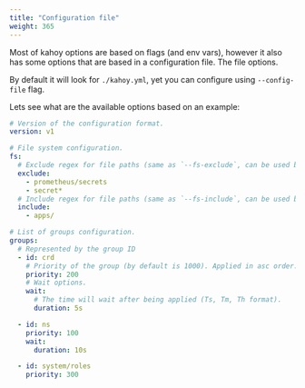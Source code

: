 ```yaml
---
title: "Configuration file"
weight: 365
---
```


Most of kahoy options are based on flags (and env vars), however it also has some options that are based in a configuration file. The file options.

By default it will look for `./kahoy.yml`, yet you can configure using `--config-file` flag.

Lets see what are the available options based on an example:

```yaml
# Version of the configuration format.
version: v1

# File system configuration.
fs:
  # Exclude regex for file paths (same as `--fs-exclude`, can be used both).
  exclude:
    - prometheus/secrets
    - secret*
  # Include regex for file paths (same as `--fs-include`, can be used both).
  include:
    - apps/

# List of groups configuration.
groups:
  # Represented by the group ID
  - id: crd
    # Priority of the group (by default is 1000). Applied in asc order.
    priority: 200
    # Wait options.
    wait:
      # The time will wait after being applied (Ts, Tm, Th format).
      duration: 5s

  - id: ns
    priority: 100
    wait:
      duration: 10s

  - id: system/roles
    priority: 300
```
